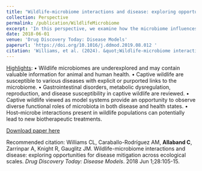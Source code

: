 ```yaml
---
title: "Wildlife-microbiome interactions and disease: exploring opportunities for disease mitigation across ecological scales."
collection: Perspective
permalink: /publication/WildlifeMicrobiome
excerpt: 'In this perspective, we examine how the microbiome influences gastrointestinal disorders, metabolic dysregulation, reproduction, and disease susceptibility in captive wildlife. Investigation of wildlife, and specifically captive wildlife, affords a unique opportunity to gain understanding of the broad diversity of the associated microbiota and learn from nature’s molecular and microbial responses to disease.'
date: 2018-06-01
venue: 'Drug Discovery Today: Disease Models'
paperurl: 'https://doi.org/10.1016/j.ddmod.2019.08.012 '
citation: 'Williams, et al. (2024). &quot;Wildlife-microbiome interactions and disease: exploring opportunities for disease mitigation across ecological scales..&quot; <i>Drug Discovery Today: Disease Models</i>. 2018 Jun 1;28:105-15.'
---
```

<u>Highlights</u>:
    • Wildlife microbiomes are underexplored and may contain valuable information for animal and human health.
    • Captive wildlife are susceptible to various diseases with explicit or purported links to the microbiome.
    • Gastrointestinal disorders, metabolic dysregulation, reproduction, and disease susceptibility in captive wildlife are reviewed.
    • Captive wildlife viewed as model systems provide an opportunity to observe diverse functional roles of microbiota in both disease and health states.
    • Host–microbe interactions present in wildlife populations can potentially lead to new biotherapeutic treatments.

[Download paper here](http://academicpages.github.io/files/Wildlife-microbiome_interactions.pdf)

Recommended citation: Williams CL, Caraballo-Rodríguez AM, <b>Allaband C</b>, Zarrinpar A, Knight R, Gauglitz JM. Wildlife-microbiome interactions and disease: exploring opportunities for disease mitigation across ecological scales. <i>Drug Discovery Today: Disease Models</i>. 2018 Jun 1;28:105-15.
